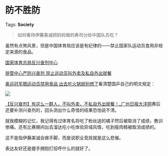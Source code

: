 # 防不胜防

Tags: **Society**

> 如何看待伊藤美诚把妈妈做的寿司分给中国队员吃？



虽然有点煞风景，但是中国体育局应该是有纪律的——禁止国家队运动员食用非规定来源的食品。

[国家体育总局反兴奋剂中心](https://link.zhihu.com/?target=http%3A//www.sport.gov.cn/fxfjzx/n5555/c794430/content.html)  


[排管中心严防兴奋剂 禁止运动员叫外卖及私自外出就餐](https://link.zhihu.com/?target=https%3A//m.k.sohu.com/d/510017963%3FchannelId%3D2%26page%3D5)  


[奥运冠军晒运动员禁用食品 出去吃火锅就别想了](https://link.zhihu.com/?target=https%3A//m.jiemian.com/article/999725.html)看清楚国乒自己的明文规定：

![](https://picx.zhimg.com/50/v2-3f2c621137627d29d6389d67549a235d_720w.jpg?source=2c26e567)  


[【反兴奋剂】有这么一群人，不叫外卖，不私自外出就餐！\_广州日报大洋网](https://link.zhihu.com/?target=https%3A//news.dayoo.com/gzrbyc/202102/06/158752_53787493.htm)赛后还要补测兴奋剂的，回头测出什么奇怪的结果恐怕说不清。

就我模糊的记忆，我记得有过体育名将吃了粉丝送的橘子然后被取消了成绩，教训惨痛。还有比赛期间出去溜达吃小吃体验异域风情，吃到瘦肉精被取消成绩的。

这不是指伊藤美诚会做手脚，而是说职业竞技就是这么悲催。

表达友好还是握手拥抱打招呼什么的就好了。



